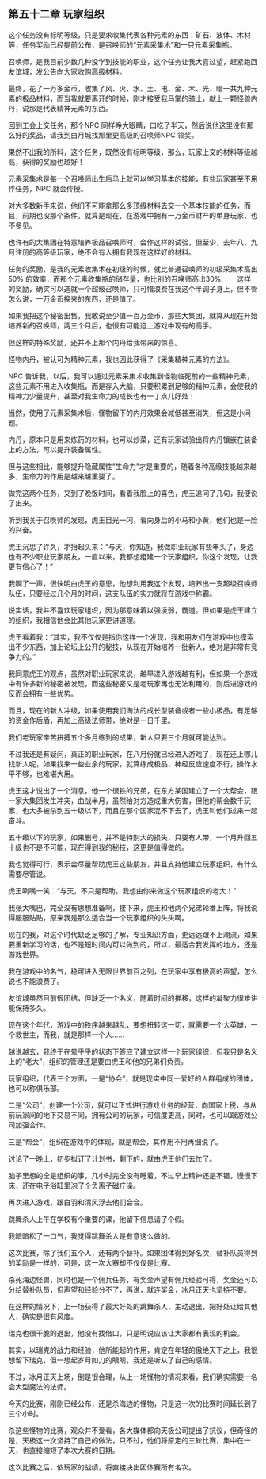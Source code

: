 ## 第五十二章 玩家组织

这个任务没有标明等级，只是要求收集代表各种元素的东西：矿石、液体、木材等，任务奖励已经提前公布，是召唤师的“元素采集术”和一只元素采集瓶。

召唤师，是我目前少数几种没学到技能的职业，这个任务让我大喜过望，赶紧跑回友谊城，发公告向大家收购高级材料。

最终，花了一万多金币，收集了风、火、水、土、电、金、木、光、暗一共九种元素的极品材料，而当我就要离开的时候，刚才接受我马掌的骑士，献上一颗怪兽内丹，说那是代表精神元素的东西。

回到工会上交任务，那个NPC 同样睁大眼睛，口吃了半天，然后说他这里没有那么好的奖品，请我到白月城找那里更高级的召唤师NPC 领奖。

果然不出我的所料，这个任务，既然没有标明等级，那么，玩家上交的材料等级越高，获得的奖励也越好！

元素采集术是每一个召唤师出生后马上就可以学习基本的技能，有些玩家甚至不用作任务，NPC 就会传授。

对大多数新手来说，他们不可能拿那么多顶级材料去交一个基本技能的任务，而且，前期也没那个条件，就算是现在，在游戏中拥有一万金币财产的单身玩家，也不多见。

也许有的大集团在特意培养极品召唤师时，会作这样的试验，但至少，去年八、九月注册的高等级玩家，绝不会有人拥有我现在这样好的材料。

任务的奖励，是我的元素收集术在初级的时候，就比普通召唤师的初级采集术高出50% 的效率，而那个元素收集瓶的储存量，也比别的召唤师高出30%.　　这样的奖励，确实可以造就一个超级召唤师，只可惜浪费在我这个半调子身上，但不管怎么说，一万金币换来的东西，还是值了。

如果我把这个秘密出售，我敢说至少值一百万金币，那些大集团，就算从现在开始培养新的召唤师，两三个月后，也很有可能追上游戏中现有的高手。

但这样的特殊奖励，还并不上那个内丹给我带来的惊喜。

怪物内丹，被认可为精神元素，我也因此获得了《采集精神元素的方法》。

NPC 告诉我，以后，我可以通过元素采集术收集到怪物临死前的一些精神元素，这些元素不用进入收集瓶，而是存入大脑，只要积累到足够的精神元素，会使我的精神力少量提升，甚至对我生命力的成长也有一丁点儿好处！

当然，使用了元素采集术后，怪物留下的内丹效果会减低甚至消失，但这是小问题。

内丹，原本只是用来炼药的材料，也可以炒菜，还有玩家试验出将内丹镶嵌在装备上的方法，可以提升装备属性。

但与这些相比，能够提升隐藏属性“生命力”才是重要的，随着各种高级技能越来越多，生命力的作用是越来越重要了。

做完这两个任务，又到了晚饭时间，看着我脸上的喜色，虎王追问了几句，我便说了出来。

听到我关于召唤师的发现，虎王目光一闪，看向身后的小马和小黄，他们也是一脸的兴奋。

虎王沉思了许久，才抬起头来：“与天，你知道，我做职业玩家有些年头了，身边也有不少职业玩家朋友，一直以来，我都想组建一个玩家组织，你这个发现，让我更有信心了！”

我啊了一声，很快明白虎王的意思，他想利用我这个发现，培养出一支超级召唤师队伍，只要经过几个月的时间，这支队伍的实力就将在游戏中称霸。

说实话，我并不喜欢玩家组织，因为那意味着以强凌弱，霸道。但如果是虎王建立的组织，我相信他会比其他玩家更讲道理。

虎王看着我：“其实，我不仅仅是指你这样一个发现，我和朋友们在游戏中也摸索出不少东西，加上论坛上公开的秘技，从现在开始培养一批新人，绝对是非常有竞争力的。”

我同意虎王的观点，虽然对职业玩家来说，越早进入游戏越有利，但如果一个游戏中有许多新的秘密被发现，而这些秘密又是老玩家再也无法利用的，则后进游戏的反而会拥有一些优势。

而且，现在的新人冲级，如果使用我们淘汰的成长型装备或者一些小极品，有足够的资金作后盾，再加上高级法师带，绝对是一日千里。

我们老玩家辛苦拼搏五个多月练到的成果，新人只要三个月就可能达到。

不过我还是有疑问，真正的职业玩家，在八月份就已经进入游戏了，现在还上哪儿找新人呢，如果找来一些业余的玩家，就算练成极品，神经反应速度不行，操作水平不够，也难堪大用。

虎王这才说出了一个消息，他一个很铁的兄弟，在东方某国建立了一个大帮会，跟一家大集团发生冲突，血战半月，虽然给对方造成重大伤害，但他的帮会数千玩家，也大多被杀到五十级以下，而且在那个国家混不下去了，虎王叫他们过来一起奋斗。

五十级以下的玩家，如果删号，并不是特别大的损失，只要有人带，一个月升回五十级也不是不可能，现在得到我的秘技，这更是值得做的。

我也觉得可行，表示会尽量帮助虎王这些朋友，并且支持他建立玩家组织，有什么需要尽管说。

虎王咧嘴一笑：“与天，不只是帮助，我想由你来做这个玩家组织的老大！”

我张大嘴巴，完全没有思想准备啊，接下来，虎王和他两个兄弟轮番上阵，将我说得服服贴贴，原来我是那么适合当一个玩家组织的头头啊。

现在的我，对这个时代缺乏足够的了解，专业知识方面，更远远跟不上潮流，如果要重新学习的话，也不是短时间内可以做到的，所以，最适合我发挥的地方，还是游戏世界。

我在游戏中的名气，稳可进入无限世界前百之列，在玩家中享有极高的声望，怎么说也不能浪费了。

友谊城虽然目前很团结，但缺乏一个名义，随着时间的推移，这样的凝聚力很难讲能保持多久。

现在这个年代，游戏中的秩序越来越乱，要想扭转这一切，就需要一个大英雄，一个救世主，而我，就是那样一个人……

越说越玄，我终于在晕乎乎的状态下答应了建立这样一个玩家组织，但我只是名义上的“老大”，组织的管理还是要由虎王和他的兄弟们负责。

玩家组织，代表三个方面，一是“协会”，就是现实中同一爱好的人群组成的团体，也可以称俱乐部。

二是“公司”，创建一个公司，就可以正式进行游戏业务的经营，向国家上税，与从前玩家间的地下交易不同，拥有公司的玩家，可信度更高，同时，也可以跟游戏公司加强合作。

三是“帮会”，组织在游戏中的体现，就是帮会，其作用不用再细说了。

讨论了一晚上，初步拟订了计划书，剩下的，就由虎王他们去忙了。

脑子里想的全是组织的事，几小时完全没有睡着，不过早上精神还是不错，慢慢下床，还在电子浴缸里泡了个负离子磁疗澡。

再次进入游戏，跟白羽和清风浮去他们会合。

跳舞杀人上午在学校有个重要的课，他留下信息请了个假。

我暗暗松了一口气，我觉得跳舞杀人是有意这么做的。

这次比赛，除了我们五个人，还有两个替补。如果团体得到好名次，替补队员得到的奖励是一样的，可是，这一次大赛却不仅仅是比赛。

杀死海边怪兽，同时也是一个佣兵任务，有奖金声望有佣兵经验可得，奖金还可以分给替补队员，但声望和经验分不了，再说，就连奖金，冰月正天也坚持不要。

在这样的情况下，上一场获得了最大好处的跳舞杀人，主动退出，把好处让给其他人，确实是很有风度。

瑞克也很干脆的退出，他没有找借口，只是明说应该让大家都有表现的机会。

其实，以瑞克的战力和经验，他所能起的作用，肯定在年轻的傲绝天下之上，我很想留下瑞克，但一想起岁月如刀的眼睛，我还是听从了自己的感情。

不过，冰月正天上场，倒是很合理，从上一场怪物的情况来看，我们确实需要一名会大型魔法的法师。

今天的比赛，刚刚已经公布，还是杀海边的怪物，只是这一次的比赛时间延长到了三个小时。

杀这些怪物的比赛，观众并不爱看，各大媒体都向天极公司提出了抗议，但奇怪的是，天极这一次坚持了自己的做法，只不过，他们将原定的三轮比赛，集中在一天，也直接缩短了本次大赛的日期。

这次比赛之后，依玩家的战绩，将直接决出团体赛所有名次。

